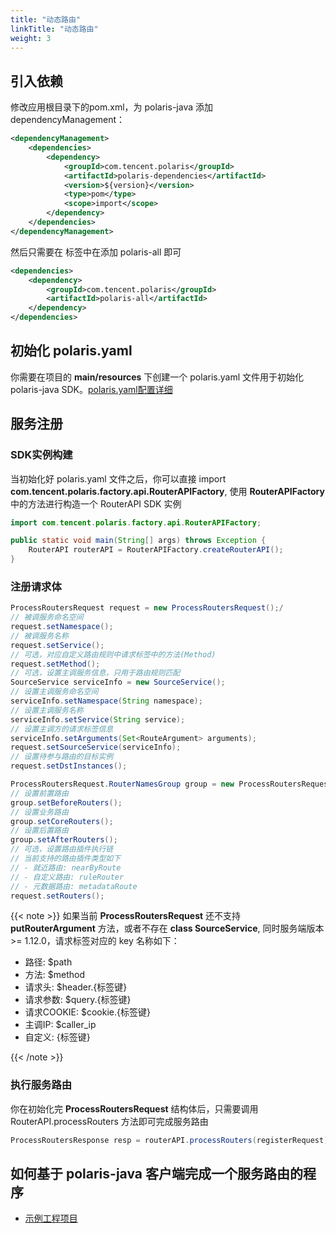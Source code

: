 ```yaml
---
title: "动态路由"
linkTitle: "动态路由"
weight: 3
---
```


## 引入依赖

修改应用根目录下的pom.xml，为 polaris-java 添加 dependencyManagement：

```xml
<dependencyManagement>
    <dependencies>
        <dependency>
            <groupId>com.tencent.polaris</groupId>
            <artifactId>polaris-dependencies</artifactId>
            <version>${version}</version>
            <type>pom</type>
            <scope>import</scope>
        </dependency>
    </dependencies>
</dependencyManagement>
```

然后只需要在 **<dependencies></dependencies>** 标签中在添加 polaris-all 即可

```xml
<dependencies>
    <dependency>
        <groupId>com.tencent.polaris</groupId>
        <artifactId>polaris-all</artifactId>
    </dependency>
</dependencies>
```


## 初始化 polaris.yaml

你需要在项目的 **main/resources** 下创建一个 polaris.yaml 文件用于初始化 polaris-java SDK。[polaris.yaml配置详细](https://github.com/polarismesh/polaris-java/blob/main/polaris-common/polaris-config-default/src/main/resources/conf/default-config.yml)



## 服务注册

### SDK实例构建

当初始化好 polaris.yaml 文件之后，你可以直接 import **com.tencent.polaris.factory.api.RouterAPIFactory**, 使用 **RouterAPIFactory** 中的方法进行构造一个 RouterAPI SDK 实例

```java
import com.tencent.polaris.factory.api.RouterAPIFactory;

public static void main(String[] args) throws Exception {
    RouterAPI routerAPI = RouterAPIFactory.createRouterAPI();
}
```

### 注册请求体

```java
ProcessRoutersRequest request = new ProcessRoutersRequest();/
// 被调服务命名空间
request.setNamespace();
// 被调服务名称
request.setService();
// 可选，对应自定义路由规则中请求标签中的方法(Method)
request.setMethod();
// 可选，设置主调服务信息，只用于路由规则匹配
SourceService serviceInfo = new SourceService();
// 设置主调服务命名空间
serviceInfo.setNamespace(String namespace);
// 设置主调服务名称
serviceInfo.setService(String service);
// 设置主调方的请求标签信息
serviceInfo.setArguments(Set<RouteArgument> arguments);
request.setSourceService(serviceInfo);
// 设置待参与路由的目标实例
request.setDstInstances();

ProcessRoutersRequest.RouterNamesGroup group = new ProcessRoutersRequest.RouterNamesGroup();
// 设置前置路由
group.setBeforeRouters();
// 设置业务路由
group.setCoreRouters();
// 设置后置路由
group.setAfterRouters();
// 可选，设置路由插件执行链
// 当前支持的路由插件类型如下
// - 就近路由: nearByRoute
// - 自定义路由: ruleRouter
// - 元数据路由: metadataRoute
request.setRouters();
```

{{< note >}}
如果当前 **ProcessRoutersRequest** 还不支持 **putRouterArgument** 方法，或者不存在 **class SourceService**, 同时服务端版本 >= 1.12.0，请求标签对应的 key 名称如下：

- 路径: $path
- 方法: $method
- 请求头: $header.{标签键}
- 请求参数: $query.{标签键}
- 请求COOKIE: $cookie.{标签键}
- 主调IP: $caller_ip
- 自定义: {标签键}

{{< /note >}}


### 执行服务路由

你在初始化完 **ProcessRoutersRequest** 结构体后，只需要调用 RouterAPI.processRouters 方法即可完成服务路由

```java
ProcessRoutersResponse resp = routerAPI.processRouters(registerRequest)
```

## 如何基于 polaris-java 客户端完成一个服务路由的程序

- [示例工程项目](https://github.com/polarismesh/polaris-java/tree/main/polaris-examples/router-example)


